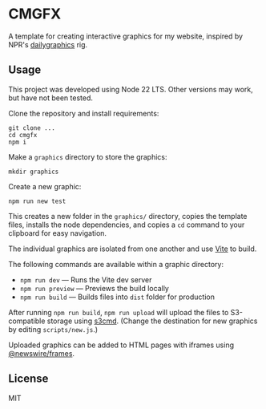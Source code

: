 # CMGFX

A template for creating interactive graphics for my website, inspired by NPR's
[dailygraphics](https://github.com/nprapps/dailygraphics-next) rig.

## Usage

This project was developed using Node 22 LTS. Other versions may work, but
have not been tested.

Clone the repository and install requirements:

    git clone ...
    cd cmgfx
    npm i

Make a `graphics` directory to store the graphics:

    mkdir graphics

Create a new graphic:

    npm run new test

This creates a new folder in the `graphics/` directory, copies the template files,
installs the node dependencies, and copies a `cd` command to your clipboard for easy
navigation.

The individual graphics are isolated from one another and use
[Vite](https://vite.dev) to build.

The following commands are available within a graphic directory:
- `npm run dev` — Runs the Vite dev server
- `npm run preview` — Previews the build locally
- `npm run build` — Builds files into `dist` folder for production

After running `npm run build`, `npm run upload` will upload the files to
S3-compatible storage using [s3cmd](https://s3tools.org/s3cmd). (Change the 
destination for new graphics by editing `scripts/new.js`.)

Uploaded graphics can be added to HTML pages with iframes using [@newswire/frames](https://github.com/rdmurphy/frames).

## License

MIT
